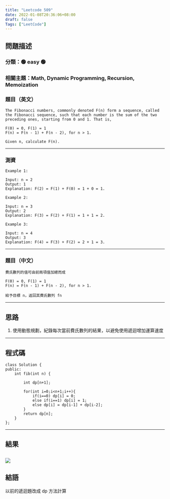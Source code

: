 ```yaml
---
title: "Leetcode 509"
date: 2022-01-08T20:36:06+08:00
draft: false
Tags: ["LeetCode"]
---
```



## 問題描述

### 分類：🟢 easy 🟢
### 相關主題：Math, Dynamic Programming, Recursion, Memoization

### 題目（英文）
```
The Fibonacci numbers, commonly denoted F(n) form a sequence, called the Fibonacci sequence, such that each number is the sum of the two preceding ones, starting from 0 and 1. That is,

F(0) = 0, F(1) = 1
F(n) = F(n - 1) + F(n - 2), for n > 1.

Given n, calculate F(n).
```

---

### 測資

```
Example 1:

Input: n = 2
Output: 1
Explanation: F(2) = F(1) + F(0) = 1 + 0 = 1.

Example 2:

Input: n = 3
Output: 2
Explanation: F(3) = F(2) + F(1) = 1 + 1 = 2.

Example 3:

Input: n = 4
Output: 3
Explanation: F(4) = F(3) + F(2) = 2 + 1 = 3.
```

---

### 題目（中文）

```
費氏數列的值可由前兩項值加總而成

F(0) = 0, F(1) = 1
F(n) = F(n - 1) + F(n - 2), for n > 1.

給予目標 n，返回其費氏數列 fn
```

---

## 思路

1. 使用動態規劃，紀錄每次當前費氏數列的結果，以避免使用遞迴增加運算速度
---

## 程式碼

```
class Solution {
public:
    int fib(int n) {
        
        int dp[n+1];
        
        for(int i=0;i<n+1;i++){
            if(i==0) dp[i] = 0;
            else if(i==1) dp[i] = 1;
            else dp[i] = dp[i-1] + dp[i-2];
        }
        return dp[n];
    }
};
```

---

## 結果
![](https://i.imgur.com/PAbyTbZ.png)
---

## 結語

以前的遞迴題改成 dp 方法計算